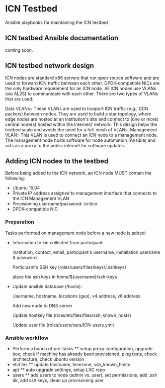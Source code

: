 # ICN Testbed
Ansible playbooks for maintaining the ICN testbed

## ICN testbed Ansible documentation
coming soon.

## ICN testbed network design
ICN nodes are standard x86 servers that run open source software and are used to forward ICN traffic between each other.
DPDK-compatible NICs are the only hardware requirement for an ICN node.
All ICN nodes use VLANs (via AL2S) to communicate with each other.
There are two types of VLANs that are used:

Data VLANs:: 
These VLANs are used to tranport ICN traffic (e.g., CCN packets) between nodes.
They are used to build a star topology, where edge nodes are hosted at an institution's site and connect to (one or more) central node(s) hosted within the Internet2 network.
This design helps the testbed scale and avoids the need for a full-mesh of VLANs. 
Management VLAN::
This VLAN is used to connect an ICN node to a management node. 
The management node hosts software for node automation (Ansible) and acts as a proxy to the public internet for software updates.

## Adding ICN nodes to the testbed
Before being added to the ICN network, an ICN node MUST contain the following:

* Ubuntu 16.04
* Private IP address assigned to management interface that connects to the ICN Management VLAN
* Provisioning username/password: icn/icn
* DPDK-compatible NIC

### Preparation
Tasks performed on management node before a new node is added:

* Information to-be collected from participant:

  Institution, contact, email, participant's username, installation username & password
  
  Participant's SSH key (roles/users/files/keys/<ORG>/<ORG>.sshkeys)
    
    place the ssh keys in home/${username}/ssh-keys
  
* Update ansible database (/hosts):

  Username, hostname, locations (geo), v4 address, v6 address
  
  Add new node to DNS server
  
  Update hostkey file (roles/etcfiles/files/ssh_known_hosts)
  
  Update user file (roles/users/vars/ICN-users.yml)

### Ansible workflow

* Perform a bunch of pre-tasks
** setup proxy configuration, upgrade box, check if machine has already been provisioned, ping tests, check architecture, check ubuntu version
* etcfiles
** update hostname, timezone, ssh_known_hosts
* apt
** auto upgrade settings, setup LXC repo
* users
** add users to node (admin vs. user), set permissions, add .ssh dir, add ssh keys, clean up provisioning user
